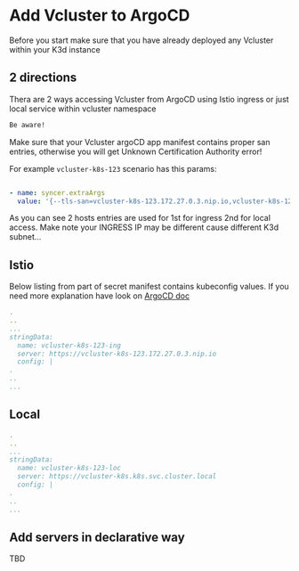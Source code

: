 # Add Vcluster to ArgoCD
Before you start make sure that you have already deployed any Vcluster within your K3d instance


## 2 directions
Thera are 2 ways accessing Vcluster from ArgoCD using Istio ingress or just local service within vcluster namespace

```bash
Be aware!
```
Make sure that your Vcluster argoCD app manifest contains proper san entries, otherwise you will get Unknown Certification Authority error!

For example `vcluster-k8s-123` scenario has this params:
```yaml

- name: syncer.extraArgs
  value: '{--tls-san=vcluster-k8s-123.172.27.0.3.nip.io,vcluster-k8s-123.k8s.svc.cluster.local}'
```

As you can see 2 hosts entries are used for 1st for ingress 2nd for local access.
Make note your INGRESS IP may be different cause different K3d subnet...

## Istio
Below listing from part of secret manifest contains kubeconfig values. If you need more explanation have look on [ArgoCD doc](https://argo-cd.readthedocs.io/en/stable/operator-manual/declarative-setup/#clusters)

```yaml
.
..
...
stringData:
  name: vcluster-k8s-123-ing
  server: https://vcluster-k8s-123.172.27.0.3.nip.io
  config: |
.
..
...

```



## Local
```yaml
.
..
...
stringData:
  name: vcluster-k8s-123-loc
  server: https://vcluster-k8s.k8s.svc.cluster.local
  config: |
.
..
...
```

## Add servers in declarative way
TBD
